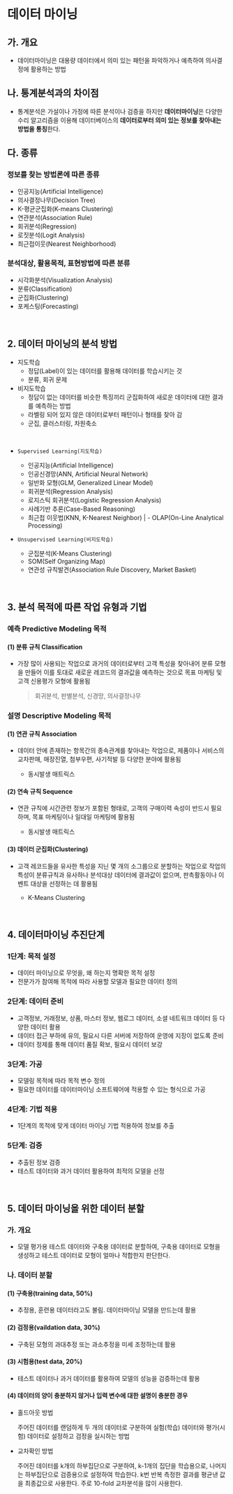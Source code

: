 # 데이터 마이닝

## 가. 개요

- 데이터마이닝은 대용량 데이터에서 의미 있는 패턴을 파악하거나 예측하여 의사결정에 활용하는 방법

## 나. 통계분석과의 차이점

- 통계분석은 가설이나 가정에 따른 분석이나 검증을 하지만 **데이터마이닝**은 다양한 수리 알고리즘을 이용해 데이터베이스의 **데이터로부터 의미 있는 정보를 찾아내는 방법을 통칭**한다.

## 다. 종류

### 정보를 찾는 방법론에 따른 종류

- 인공지능(Artificial Intelligence)
- 의사결정나무(Decision Tree)
- K-평균군집화(K-means Clustering)
- 연관분석(Association Rule)
- 회귀분석(Regression)
- 로짓분석(Logit Analysis)
- 최근접이웃(Nearest Neighborhood)

### 분석대상, 활용목적, 표현방법에 따른 분류

- 시각화분석(Visualization Analysis)
- 분류(Classification)
- 군집화(Clustering)
- 포케스팅(Forecasting)

</br>

## 2. 데이터 마이닝의 분석 방법

- 지도학습
    - 정답(Label)이 있는 데이터를 활용해 데이터를 학습시키는 것
    - 분류, 회귀 문제
- 비지도학습
    - 정답이 없는 데이터를 비슷한 특징끼리 군집화하여 새로운 데이터에 대한 결과를 예측하는 방법
    - 라벨링 되어 있지 않은 데이터로부터 패턴이나 형태를 찾아 감
    - 군집, 클러스터링, 차원축소

</br>

- `Supervised Learning(지도학습)`
  - 인공지능(Artificial Intelligence)
  - 인공신경망(ANN, Artificial Neural Network)
  - 일반화 모형(GLM, Generalized Linear Model)
  - 회귀분석(Regression Analysis)
  - 로지스틱 회귀분석(Logistic Regression Analysis)
  - 사례기반 추론(Case-Based Reasoning)
  - 최근접 이웃법(KNN, K-Nearest Neighbor) | - OLAP(On-Line Analytical Processing)

- `Unsupervised Learning(비지도학습)`
  - 군집분석(K-Means Clustering)
  - SOM(Self Organizing Map)
  - 연관성 규칙발견(Association Rule Discovery, Market Basket)

</br>

## 3. 분석 목적에 따른 작업 유형과 기법

### 예측 Predictive Modeling 목적

#### (1) 분류 규칙 Classification
- 가장 많이 사용되는 작업으로 과거의 데이터로부터 고객 특성을 찾아내어 분류 모형을 만들어 이를 토대로 새로운 레코드의 결과값을 예측하는 것으로 목표 마케팅 및 고객 신용평가 모형에 활용됨
    
    > 회귀분석, 판별분석, 신경망, 의사결정나무

### **설명 Descriptive Modeling** 목적

#### (1) 연관 규칙 Association
- 데이터 안에 존재하는 항목간의 종속관계를 찾아내는 작업으로, 제품이나 서비스의 교차판매, 매장진열, 첨부우편, 사기적발 등 다양한 분야에 활용됨
    
    - 동시발생 매트릭스
#### (2) 연속 규칙 Sequence
-  연관 규칙에 시간관련 정보가 포함된 형태로, 고객의 구매이력 속성이 반드시 필요하며, 목표 마케팅이나 일대일 마케팅에 활용됨
    
    - 동시발생 매트릭스
 
#### (3) 데이터 군집화(Clustering)
- 고객 레코드들을 유사한 특성을 지닌 몇 개의 소그룹으로 분할하는 작업으로 작업의 특성이 분류규칙과 유사하나 분석대상 데이터에 결과값이 없으며, 판촉활동이나 이벤트 대상을 선정하는 데 활용됨
    
    - K-Means Clustering

</br>

## 4. 데이터마이닝 추진단계

### 1단계: 목적 설정

- 데이터 마이닝으로 무엇을, 왜 하는지 명확한 목적 설정
- 전문가가 참여해 목적에 따라 사용할 모델과 필요한 데이터 정의

### 2단계: 데이터 준비

- 고객정보, 거래정보, 상품, 마스터 정보, 웹로그 데이터, 소셜 네트워크 데이터 등 다양한 데이터 활용
- 데이터 접근 부하에 유의, 필요시 다른 서버에 저장하여 운영에 지장이 없도록 준비
- 데이터 정제를 통해 데이터 품질 확보, 필요시 데이터 보강

### 3단계: 가공

- 모델링 목적에 따라 목적 변수 정의
- 필요한 데이터를 데이터마이닝 소프트웨어에 적용할 수 있는 형식으로 가공

### 4단계: 기법 적용

- 1단계의 목적에 맞게 데이터 마이닝 기법 적용하여 정보를 추출

### 5단계: 검증

- 추출된 정보 검증
- 테스트 데이터와 과거 데이터 활용하여 최적의 모델을 선정

</br>

## 5. 데이터 마이닝을 위한 데이터 분할

### 가. 개요

- 모델 평가용 테스트 데이터와 구축용 데이터로 분할하여, 구축용 데이터로 모형을 생성하고 테스트 데이터로 모형이 얼마나 적합한지 판단한다.

### 나. 데이터 분할

#### (1) 구축용(training data, 50%)

- 추정용, 훈련용 데이터라고도 불림. 데이터마이닝 모델을 만드는데 활용

#### (2) 검정용(vaildation data, 30%)
- 구축된 모형의 과대추정 또는 과소추정을 미세 조정하는데 활용

#### (3) 시험용(test data, 20%)

- 테스트 데이터나 과거 데이터를 활용하여 모델의 성능을 검증하는데 활용

#### (4) 데이터의 양이 충분하지 않거나 입력 변수에 대한 설명이 충분한 경우

- 홀드아웃 방법
  
  주어진 데이터를 랜덤하게 두 개의 데이터로 구분하여 실험(학습) 데이터와 평가(시험) 데이터로 설정하고 검정을 실시하는 방법

- 교차확인 방법
  
  주어진 데이터를 k개의 하부집단으로 구분하여, k-1개의 집단을 학습용으로, 나머지는 하부집단으로 검증용으로 설정하여 학습한다. k번 반복 측정한 결과를 평균낸 값을 최종값으로 사용한다. 주로 10-fold 교차분석을 많이 사용한다.
